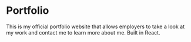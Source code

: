 # Portfolio
This is my official portfolio website that allows employers to take a look at my work and contact me to learn more about me. Built in React.
